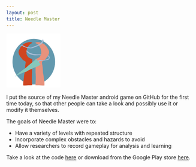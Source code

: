 ```yaml
---
layout: post
title: Needle Master
---
```


![Needle Master logo](https://github.com/cpaxton/needlemaster/blob/master/app/src/main/res/drawable-xxhdpi/ic_launcher.png "logo")

I put the source of my Needle Master android game on GitHub for the first time today, so that other people can take a look and possibly use it or modify it themselves.

The goals of Needle Master were to:
  - Have a variety of levels with repeated structure
  - Incorporate complex obstacles and hazards to avoid
  - Allow researchers to record gameplay for analysis and learning

Take a look at the code [here](https://github.com/cpaxton/needlemaster) or download from the Google Play store [here](https://play.google.com/store/apps/details?id=edu.jhu.lcsr.needlemaster).
